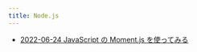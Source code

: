 ```yaml
---
title: Node.js
---
```



- [2022-06-24 JavaScript の Moment.js を使ってみる](./../../../../d/2022/06/24/JavaScript_の_Moment.js_を使ってみる.md)




